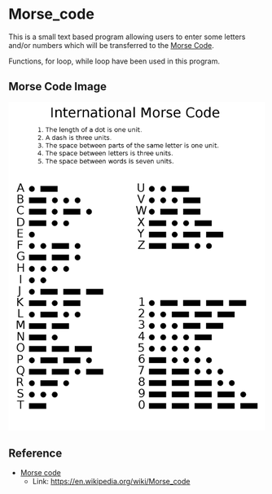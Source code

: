 # Morse_code

This is a small text based program allowing users to enter some letters and/or numbers which will be transferred to the [Morse Code](https://en.wikipedia.org/wiki/Morse_code). 

Functions, for loop, while loop have been used in this program.

## Morse Code Image


![alt text](https://github.com/XinwuWang/Morse_code/blob/main/readme_img/International_Morse_Code.svg.png "Morse Code")

## Reference
* [Morse code](https://en.wikipedia.org/wiki/Morse_code)  
  - Link: https://en.wikipedia.org/wiki/Morse_code